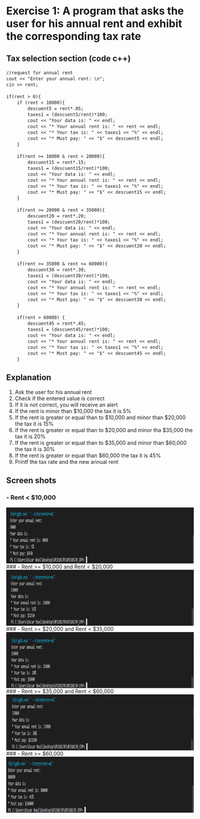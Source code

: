 # Exercise 1: A program that asks the user for his annual rent and exhibit the corresponding tax rate
## Tax selection section (code c++)

    //request for annual rent
    cout << "Enter your annual rent: \n";
    cin >> rent;
    
    if(rent > 0){
        if (rent < 10000){
            descuent5 = rent*.05;
            taxes1 = (descuent5/rent)*100;
            cout << "Your data is: " << endl;
            cout << "* Your annual rent is: " << rent << endl;
            cout << "* Your tax is: " << taxes1 << "%" << endl;
            cout << "* Must pay: " << "$" << descuent5 << endl; 
        }

        if(rent >= 10000 & rent < 20000){
            descuent15 = rent*.15;
            taxes1 = (descuent15/rent)*100;
            cout << "Your data is: " << endl;
            cout << "* Your annual rent is: " << rent << endl;
            cout << "* Your tax is: " << taxes1 << "%" << endl;
            cout << "* Must pay: " << "$" << descuent15 << endl; 
        }

        if(rent >= 20000 & rent < 35000){
            descuent20 = rent*.20;
            taxes1 = (descuent20/rent)*100;
            cout << "Your data is: " << endl;
            cout << "* Your annual rent is: " << rent << endl;
            cout << "* Your tax is: " << taxes1 << "%" << endl;
            cout << "* Must pay: " << "$" << descuent20 << endl; 
        }

        if(rent >= 35000 & rent <= 60000){
            descuent30 = rent*.30;
            taxes1 = (descuent30/rent)*100;
            cout << "Your data is: " << endl;
            cout << "* Your annual rent is: " << rent << endl;
            cout << "* Your tax is: " << taxes1 << "%" << endl;
            cout << "* Must pay: " << "$" << descuent30 << endl; 
        }

        if(rent > 60000) {
            descuent45 = rent*.45;
            taxes1 = (descuent45/rent)*100;
            cout << "Your data is: " << endl;
            cout << "* Your annual rent is: " << rent << endl;
            cout << "* Your tax is: " << taxes1 << "%" << endl;
            cout << "* Must pay: " << "$" << descuent45 << endl; 
        }

## Explanation
1. Ask the user for his annual rent
2. Check if the entered value is correct
3. If it is not correct, you will receive an alert
4. If the rent is minor than $10,000 the tax it is 5%
5. If the rent is greater or equal than to $10,000 and minor than $20,000 the tax it is 15%
6. If the rent is greater or equal than to $20,000 and minor tha $35,000 the tax it is 20%
7. If the rent is greater or equal than to $35,000 and minor than $60,000 the tax it is 30%
8. If the rent is greater or equal than $60,000 the tax it is 45%
9. Printf the tax rate and the new annual rent

## Screen shots
### - Rent < $10,000
<img src="https://github.com/UP210170/UP210170_CPP/blob/main/imagenes/5%25.png" alt="5%" align="center" height="150" width="700">
### - Rent >= $10,000 and Rent < $20,000
<img src="https://github.com/UP210170/UP210170_CPP/blob/main/imagenes/15%25.png" alt="15%" align="center" height="150" width="700">
### - Rent >= $20,000 and Rent < $35,000
<img src="https://github.com/UP210170/UP210170_CPP/blob/main/imagenes/20%25.png" alt="20%" align="center" height="150" width="700">
### - Rent >= $35,000 and Rent < $60,000
<img src="https://github.com/UP210170/UP210170_CPP/blob/main/imagenes/30%25.png" alt="30%" align="center" height="150" width="700">
### - Rent >= $60,000 
<img src="https://github.com/UP210170/UP210170_CPP/blob/main/imagenes/45%25.png" alt="45%" align="center" height="150" width="700">
